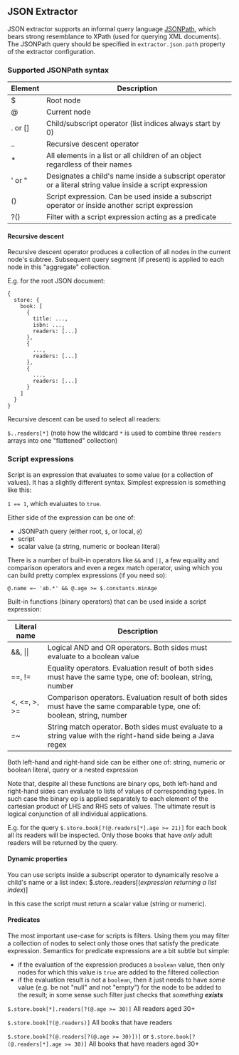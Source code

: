 ## JSON Extractor

JSON extractor supports an informal query language [JSONPath](http://goessner.net/articles/JsonPath/), which bears strong resemblance to XPath (used for querying XML documents). The JSONPath query should be specified in `extractor.json.path` property of the extractor configuration.

### Supported JSONPath syntax

|Element|Description|
|---|---|
|$|Root node|
|@|Current node|
|. or []|Child/subscript operator (list indices always start by 0)|
|..|Recursive descent operator|
|*|All elements in a list or all children of an object regardless of their names|
|' or "|Designates a child's name inside a subscript operator or a literal string value inside a script expression|
|()|Script expression. Can be used inside a subscript operator or inside another script expression|
|?()|Filter with a script expression acting as a predicate|

#### Recursive descent

Recursive descent operator produces a collection of all nodes in the current node's subtree. Subsequent query segment (if present) is applied to each node in this "aggregate" collection.

E.g. for the root JSON document:
```
{
  store: {
    book: [
      {
        title: ...,
        isbn: ...,
        readers: [...]
      },
      {
        ...,
        readers: [...]
      },
      {
        ...,
        readers: [...]
      }
    ]
  }
}
```

Recursive descent can be used to select all readers:

`$..readers[*]`
(note how the wildcard `*` is used to combine three `readers` arrays into one "flattened" collection)

### Script expressions

Script is an expression that evaluates to some value (or a collection of values). It has a slightly different syntax. Simplest expression is something like this:

`1 == 1`, which evaluates to `true`.

Either side of the expression can be one of:
- JSONPath query (either root, `$`, or local, `@`)
- script
- scalar value (a string, numeric or boolean literal)

There is a number of built-in operators like `&&` and `||`, a few equality and comparison operators and even a regex match operator, using which you can build pretty complex expressions (if you need so):

`@.name =~ 'ab.*' && @.age >= $.constants.minAge`

Built-in functions (binary operators) that can be used inside a script expression:

|Literal name|Description|
|---|---|
|&&, \|\||Logical AND and OR operators. Both sides must evaluate to a boolean value|
|==, !=|Equality operators. Evaluation result of both sides must have the same type, one of: boolean, string, number|
|<, <=, >, >=|Comparison operators. Evaluation result of both sides must have the same comparable type, one of: boolean, string, number|
|=~|String match operator. Both sides must evaluate to a string value with the right-hand side being a Java regex|

Both left-hand and right-hand side can be either one of: string, numeric or boolean literal, query or a nested expression

Note that, despite all these functions are binary ops, both left-hand and right-hand sides can evaluate to lists of values of corresponding types. In such case the binary op is applied separately to each element of the cartesian product of LHS and RHS sets of values. The ultimate result is logical conjunction of all individual applications.

E.g. for the query `$.store.book[?(@.readers[*].age >= 21)]` for each book all its readers will be inspected. Only those books that have _only_ adult readers will be returned by the query.

#### Dynamic properties

You can use scripts inside a subscript operator to dynamically resolve a child's name or a list index:
$.store..readers[(_expression returning a list index_)]

In this case the script must return a scalar value (string or numeric).

#### Predicates

The most important use-case for scripts is filters. Using them you may filter a collection of nodes to select only those ones that satisfy the predicate expression. Semantics for predicate expressions are a bit subtle but simple:
- if the evaluation of the expression produces a `boolean` value, then only nodes for which this value is `true` are added to the filtered collection
- if the evaluation result is not a `boolean`, then it just needs to have _some_ value (e.g. be not "null" and not "empty") for the node to be added to the result; in some sense such filter just checks that _something **exists**_

`$.store.book[*].readers[?(@.age >= 30)]`
All readers aged 30+

`$.store.book[?(@.readers)]`
All books that have readers

`$.store.book[?(@.readers[?(@.age >= 30)])]` or 
`$.store.book[?(@.readers[*].age >= 30)]`
All books that have readers aged 30+
